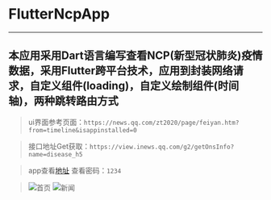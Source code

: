 # FlutterNcpApp
***
本应用采用Dart语言编写查看NCP(新型冠状肺炎)疫情数据，采用Flutter跨平台技术，应用到封装网络请求，自定义组件(loading)，自定义绘制组件(时间轴)，两种跳转路由方式
---
>ui界面参考页面：`https://news.qq.com/zt2020/page/feiyan.htm?from=timeline&isappinstalled=0`

>接口地址Get获取：`https://view.inews.qq.com/g2/getOnsInfo?name=disease_h5`

>app查看[地址](https://www.pgyer.com/l90t) 查看密码：`1234`

>![首页](https://www.pgyer.com/image/view/app_screenshots/79cbd2a8ba2805958d5366b6588b9274-528)
![新闻](https://www.pgyer.com/image/view/app_screenshots/f41632ec12528cec0611d3156c39605f-528)
